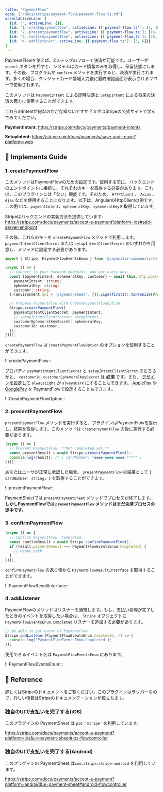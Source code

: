 ```yaml
---
title: "PaymentFlow"
code: ["/docs/stripe/payment-flow/payment-flow.ts.md"]
scrollActiveLine: [
  {id: "", activeLine: {}},
  {id: "1.-createpaymentflow", activeLine: {['payment-flow.ts']: [7, 16]}},
  {id: "2.-presentpaymentflow", activeLine: {['payment-flow.ts']: [16, 20]}},
  {id: "3.-confirmpaymentflow", activeLine: {['payment-flow.ts']: [20, 25]}},
  {id: "4.-addlistener", activeLine: {['payment-flow.ts']: [3, 6]}}
]
---
```


PaymentFlowを使えば、2ステップのフローで決済が可能です。ユーザーが `submit` ボタンを押すと、システムはカード情報のみを取得し、保留状態にします。その後、プログラムが `confirm` メソッドを実行すると、決済が実行されます。多くの場合、クレジットカード情報入力後に最終確認画面が表示されるフローで使用されます。

このメソッドは `PaymentIntent` による即時決済と `SetupIntent` による将来の決済の両方に使用することができます。

これらのIntentが何なのかご存知ないですか？まずはStripeの公式サイトで学んでみてください。

__PaymentIntent:__
https://stripe.com/docs/payments/payment-intents

__SetupIntent:__
https://stripe.com/docs/payments/save-and-reuse?platform=web


## 🐾 Implements Guide
### 1.  createPaymentFlow

このメソッドはPaymentFlowのための設定です。使用する前に、バックエンドのエンドポイントに接続し、それぞれのキーを取得する必要があります。これは、このプラグインには「ない」機能です。そのため、 `HTTPClient` 、 `Axios` 、 `Ajax` などを使用することになります。以下は、AngularのHttpClientの例です。この例では、`paymentIntent`、`ephemeralKey`、`ephemeralKey`を取得しています。

Stripeはバックエンドの実装方法を提供しています:
https://stripe.com/docs/payments/accept-a-payment?platform=ios#add-server-endpoint

その後、これらのキーを `createPaymentFlow` メソッドで利用します。 `paymentIntentClientSecret` または `setupIntentClientSecret` のいずれかを用意し、メソッドに設定する必要があります。

```ts
import { Stripe, PaymentFlowEventsEnum } from '@capacitor-community/stripe';

(async () => {
  // Connect to your backend endpoint, and get every key.
  const {paymentIntent, ephemeralKey, customer} = await this.http.post<{
    paymentIntent: string;
    ephemeralKey: string;
    customer: string;
  }>(environment.api + 'payment-sheet', {}).pipe(first()).toPromise(Promise);

  // Prepare PaymentFlow with CreatePaymentFlowOption.
  Stripe.createPaymentFlow({
    paymentIntentClientSecret: paymentIntent,
    // setupIntentClientSecret: setupIntent,
    customerEphemeralKeySecret: ephemeralKey,
    customerId: customer,
  });
})();
```

`createPaymentFlow` は `CreatePaymentFlowOption` のオプションを使用することができます。

!::createPaymentFlow::

プロパティ `paymentIntentClientSecret` と `setupIntentClientSecret` のどちらかと、 `customerId`, `customerEphemeralKeySecret` は __必須__ です。また、 [デザインを設定して](https://stripe.com/docs/payments/accept-a-payment?platform=ios&ui=payment-sheet#ios-flowcontroller) `alwaysLight` か `alwaysDark` にすることもできます。 [ApplePay](https://stripe.com/docs/payments/accept-a-payment?platform=ios&ui=payment-sheet#ios-apple-pay) や [GooglePay](https://stripe.com/docs/payments/accept-a-payment?platform=android&ui=payment-sheet#android-google-pay) を PaymentFlowで設定することもできます。

!::CreatePaymentFlowOption::

### 2. presentPaymentFlow

`presentPaymentFlow` メソッドを実行すると、プラグインはPaymentFlowを提示し、結果を取得します。このメソッドは `createPaymentFlow` の後に実行する必要があります。

```ts
(async () => {
  // Present PaymentFlow. **Not completed yet.**
  const presentResult = await Stripe.presentPaymentFlow();
  console.log(result); // { cardNumber: "●●●● ●●●● ●●●● ****" }
})();
```

あなたはユーザが正常に承認した場合、 `presentPaymentFlow` の結果として  `{ cardNumber: string; }` を取得することができます。

!::presentPaymentFlow::

PaymentSheetでは `presentPaymentSheet` メソッドでプロセスが終了します。 __しかしPaymentFlowでは `presentPaymentFlow` メソッドはまだ決済プロセスの途中です。__

### 3. confirmPaymentFlow

```ts
(async () => {
  // Confirm PaymentFlow. Completed.
  const confirmResult = await Stripe.confirmPaymentFlow();
  if (result.paymentResult === PaymentFlowEventsEnum.Completed) {
    // Happy path
  }
})();
```

`confirmPaymentFlow` の返り値から `PaymentFlowResultInterface` を取得することができます。

!::PaymentFlowResultInterface::

### 4. addListener

PaymentFlowのメソッドはリスナーを通知します。もし、支払い処理が完了したときのイベントを取得したい場合は、 `Stripe` オブジェクトに `PaymentFlowEventsEnum.Completed` リスナーを追加する必要があります。

```ts
// be able to get event of PaymentFlow
Stripe.addListener(PaymentFlowEventsEnum.Completed, () => {
  console.log('PaymentFlowEventsEnum.Completed');
});
```

使用できるイベント名は `PaymentFlowEventsEnum` にあります。

!::PaymentFlowEventsEnum::

## 📖 Reference
詳しくはStripeのドキュメントをご覧ください。このプラグインはラッパーなので、詳しい情報はStripeのドキュメンテーションが役立ちます。

### 独自のUIで支払いを完了する(iOS)
このプラグインの PaymentSheet は `pod 'Stripe'` を利用しています。

https://stripe.com/docs/payments/accept-a-payment?platform=ios&ui=payment-sheet#ios-flowcontroller

### 独自のUIで支払いを完了する(Android)
このプラグインの PaymentSheet は`com.stripe:stripe-android` を利用しています。

https://stripe.com/docs/payments/accept-a-payment?platform=android&ui=payment-sheet#android-flowcontroller
